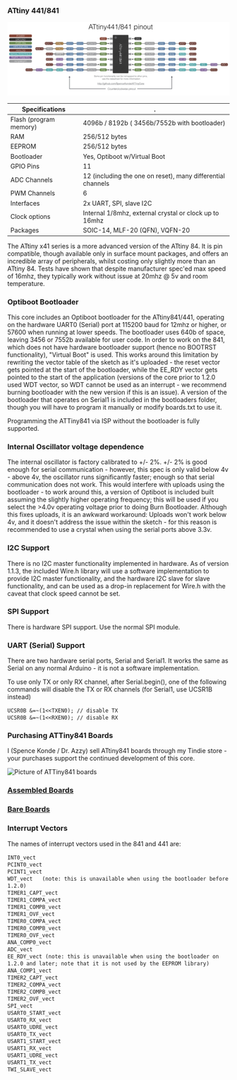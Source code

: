 ### ATtiny 441/841
![x41 Pin Mapping](Pinout_x41.jpg "Arduino Pin Mapping for ATtiny x41")

 Specifications |  .
------------ | -------------
Flash (program memory)   | 4096b / 8192b ( 3456b/7552b with bootloader)
RAM  | 256/512 bytes
EEPROM | 256/512 bytes
Bootloader | Yes, Optiboot w/Virtual Boot
GPIO Pins | 11
ADC Channels | 12 (including the one on reset), many differential channels
PWM Channels | 6
Interfaces | 2x UART, SPI, slave I2C
Clock options | Internal 1/8mhz, external crystal or clock up to 16mhz
Packages | SOIC-14, MLF-20 (QFN), VQFN-20

The ATtiny x41 series is a more advanced version of the ATtiny 84. It is pin compatible, though available only in surface mount packages, and offers an incredible array of peripherals, whilst costing only slightly more than an ATtiny 84. Tests have shown that despite manufacturer spec'ed max speed of 16mhz, they typically work without issue at 20mhz @ 5v and room temperature.

### Optiboot Bootloader
This core includes an Optiboot bootloader for the ATtiny841/441, operating on the hardware UART0 (Serial) port at 115200 baud for 12mhz or higher, or 57600 when running at lower speeds. The bootloader uses 640b of space, leaving 3456 or 7552b available for user code. In order to work on the 841, which does not have hardware bootloader support (hence no BOOTRST functionality), "Virtual Boot" is used. This works around this limitation by rewriting the vector table of the sketch as it's uploaded - the reset vector gets pointed at the start of the bootloader, while the EE_RDY vector gets pointed to the start of the application (versions of the core prior to 1.2.0 used WDT vector, so WDT cannot be used as an interrupt - we recommend burning bootloader with the new version if this is an issue). A version of the bootloader that operates on Serial1 is included in the bootloaders folder, though you will have to program it manually or modify boards.txt to use it.

Programming the ATTiny841 via ISP without the bootloader is fully supported.

### Internal Oscillator voltage dependence
The internal oscillator is factory calibrated to +/- 2%. +/- 2% is good enough for serial communication - however, this spec is only valid below 4v - above 4v, the oscillator runs significantly faster; enough so that serial communication does not work. This would interfere with uploads using the bootloader - to work around this, a version of Optiboot is included built assuming the slightly higher operating frequency; this will be used if you select the >4.0v operating voltage prior to doing Burn Bootloader. Although this fixes uploads, it is an awkward workaround: Uploads won't work below 4v, and it doesn't address the issue within the sketch - for this reason is recommended to use a crystal when using the serial ports above 3.3v.

### I2C Support
There is no I2C master functionality implemented in hardware. As of version 1.1.3, the included Wire.h library will use a software implementation to provide I2C master functionality, and the hardware I2C slave for slave functionality, and can be used as a drop-in replacement for Wire.h with the caveat that clock speed cannot be set.

### SPI Support
There is hardware SPI support. Use the normal SPI module.

### UART (Serial) Support
There are two hardware serial ports, Serial and Serial1. It works the same as Serial on any normal Arduino - it is not a software implementation.

To use only TX or only RX channel, after Serial.begin(), one of the following commands will disable the TX or RX channels (for Serial1, use UCSR1B instead)
```
UCSR0B &=~(1<<TXEN0); // disable TX
UCSR0B &=~(1<<RXEN0); // disable RX
```


### Purchasing ATTiny841 Boards
I (Spence Konde / Dr. Azzy) sell ATtiny841 boards through my Tindie store - your purchases support the continued development of this core.

![Picture of ATTiny841 boards](https://d3s5r33r268y59.cloudfront.net/77443/products/thumbs/2015-06-16T05:30:56.533Z-T841RA_Assembled.png.855x570_q85_pad_rcrop.png)
### [Assembled Boards](https://www.tindie.com/products/DrAzzy/attiny841-dev-board-woptiboot-assembled/)
### [Bare Boards](https://www.tindie.com/products/DrAzzy/attiny84184-breakout-wserial-header-bare-board/)

### Interrupt Vectors

The names of interrupt vectors used in the 841 and 441 are:
```
INT0_vect
PCINT0_vect
PCINT1_vect
WDT_vect   (note: this is unavailable when using the bootloader before 1.2.0)
TIMER1_CAPT_vect
TIMER1_COMPA_vect
TIMER1_COMPB_vect
TIMER1_OVF_vect
TIMER0_COMPA_vect
TIMER0_COMPB_vect
TIMER0_OVF_vect
ANA_COMP0_vect
ADC_vect
EE_RDY_vect (note: this is unavailable when using the bootloader on 1.2.0 and later; note that it is not used by the EEPROM library)
ANA_COMP1_vect
TIMER2_CAPT_vect
TIMER2_COMPA_vect
TIMER2_COMPB_vect
TIMER2_OVF_vect
SPI_vect
USART0_START_vect
USART0_RX_vect
USART0_UDRE_vect
USART0_TX_vect
USART1_START_vect
USART1_RX_vect
USART1_UDRE_vect
USART1_TX_vect
TWI_SLAVE_vect
```
